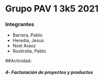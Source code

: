 # Grupo PAV 1 3k5 2021

### Integrantes
- Barrera, Pablo
- Heredia, Jesus
- Noel Araoz
- Rostirolla, Pablo 

##Actividad:
##### 4- Facturación de proyectos y productos
